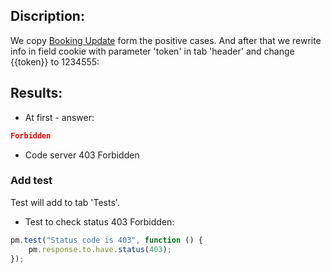 ## Discription:
We copy [Booking Update](https://github.com/dkob1996/Postman-Collections/blob/main/Restful-booker/Positive/Booking-Update.md) form the positive cases.
And after that we rewrite info in field cookie with parameter 'token' in tab 'header' and change {{token}} to 1234555:

## Results:
* At first - answer:
```json
Forbidden
```
* Code server 403 Forbidden

### Add test<br>
Test will add to tab 'Tests'.

* Test to check status 403 Forbidden:
```js
pm.test("Status code is 403", function () {
    pm.response.to.have.status(403);
});
```